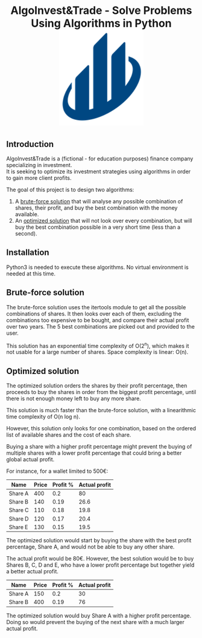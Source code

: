 <h1 align="center">
AlgoInvest&Trade - Solve Problems Using Algorithms in Python
<br/>
<img alt="JustStreamIt logo" src="img/AlgoInvest_Trade_Logo.png" width="224px"/>
</h1>

## Introduction
AlgoInvest&Trade is a (fictional - for education purposes) finance company specializing in investment. <br>It is seeking to optimize its investment strategies using algorithms in order to gain more client profits.

The goal of this project is to design two algorithms:
1. A [brute-force solution](https://github.com/franfif/algoinvest-trade/blob/main/bruteforce.py) that will analyse any possible combination of shares, their profit, and buy the best combination with the money available.
2. An [optimized solution](https://github.com/franfif/algoinvest-trade/blob/main/optimized.py) that will not look over every combination, but will buy the best combination possible in a very short time (less than a second).

## Installation
Python3 is needed to execute these algorithms.
No virtual environment is needed at this time.

## Brute-force solution
The brute-force solution uses the itertools module to get all the possible combinations of shares. 
It then looks over each of them, excluding the combinations too expensive to be bought, and compare their actual profit over two years.
The 5 best combinations are picked out and provided to the user.

This solution has an exponential time complexity of O(2<sup>n</sup>), which makes it not usable for a large number of shares.
Space complexity is linear: O(n).

## Optimized solution
The optimized solution orders the shares by their profit percentage, then proceeds to buy the shares in order from the biggest profit percentage, until there is not enough money left to buy any more share.

This solution is much faster than the brute-force solution, with a linearithmic time complexity of O(n log n).

However, this solution only looks for one combination, based on the ordered list of available shares and the cost of each share.

Buying a share with a higher profit percentage might prevent the buying of multiple shares with a lower profit percentage that could bring a better global actual profit.

For instance, for a wallet limited to 500€:

| Name    | Price | Profit % | Actual profit |
|---------|-------|----------|---------------|
| Share A | 400   | 0.2      | 80            |
| Share B | 140   | 0.19     | 26.6          |
| Share C | 110   | 0.18     | 19.8          |
| Share D | 120   | 0.17     | 20.4          |
| Share E | 130   | 0.15     | 19.5          |

The optimized solution would start by buying the share with the best profit percentage, 
Share A, and would not be able to buy any other share. 

The actual profit would be 80€.
However, the best solution would be to buy Shares B, C, D and E, who have a lower profit 
percentage but together yield a better actual profit.

| Name    | Price | Profit % | Actual profit |
|---------|-------|----------|---------------|
| Share A | 150   | 0.2      | 30            |
| Share B | 400   | 0.19     | 76            |

The optimized solution would buy Share A with a higher profit percentage.
Doing so would prevent the buying of the next share with a much larger actual profit.

